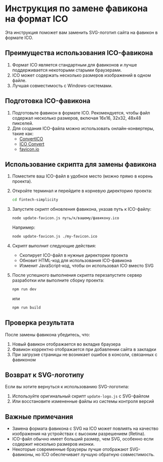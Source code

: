 # Инструкция по замене фавикона на формат ICO

Эта инструкция поможет вам заменить SVG-логотип сайта на фавикон в формате ICO.

## Преимущества использования ICO-фавикона

1. Формат ICO является стандартным для фавиконов и лучше поддерживается некоторыми старыми браузерами.
2. ICO может содержать несколько размеров изображений в одном файле.
3. Лучшая совместимость с Windows-системами.

## Подготовка ICO-фавикона

1. Подготовьте фавикон в формате ICO. Рекомендуется, чтобы файл содержал несколько размеров, включая 16x16, 32x32, 48x48 пикселей.
2. Для создания ICO-файла можно использовать онлайн-конвертеры, такие как:
   - [ConvertICO](https://convertico.com/)
   - [ICO Convert](https://icoconvert.com/)
   - [favicon.io](https://favicon.io/)

## Использование скрипта для замены фавикона

1. Поместите ваш ICO-файл в удобное место (можно прямо в корень проекта).
2. Откройте терминал и перейдите в корневую директорию проекта:
   ```bash
   cd fintech-simplicity
   ```
3. Запустите скрипт обновления фавикона, указав путь к ICO-файлу:
   ```bash
   node update-favicon.js путь/к/вашему/фавикону.ico
   ```

   Например:
   ```bash
   node update-favicon.js ./my-favicon.ico
   ```

4. Скрипт выполнит следующие действия:
   - Скопирует ICO-файл в нужные директории проекта
   - Обновит HTML-код для использования ICO-фавикона
   - Изменит JavaScript-код, чтобы он использовал ICO вместо SVG

5. После успешного выполнения скрипта перезапустите сервер разработки или выполните сборку проекта:
   ```bash
   npm run dev
   ```
   или
   ```bash
   npm run build
   ```

## Проверка результата

После замены фавикона убедитесь, что:
1. Новый фавикон отображается во вкладке браузера
2. Фавикон корректно отображается при добавлении сайта в закладки
3. При загрузке страницы не возникает ошибок в консоли, связанных с фавиконом

## Возврат к SVG-логотипу

Если вы хотите вернуться к использованию SVG-логотипа:
1. Используйте оригинальный скрипт `update-logo.js` с SVG-файлом
2. Или восстановите измененные файлы из системы контроля версий

## Важные примечания

- Замена формата фавикона с SVG на ICO может повлиять на качество изображения на устройствах с высоким разрешением (Retina).
- ICO-файл обычно имеет больший размер, чем SVG, особенно если содержит несколько размеров иконки.
- Некоторые современные браузеры лучше отображают SVG-фавиконы, но ICO обеспечивает лучшую обратную совместимость. 